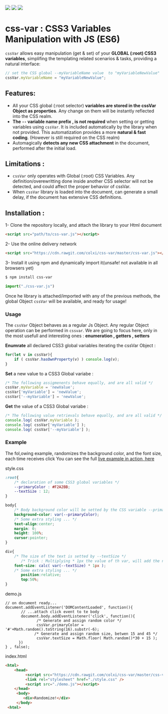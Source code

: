 ![](https://img.shields.io/badge/cdn-cdn.rawgit-green.svg)
![](https://img.shields.io/badge/Javascript-ES6-orange.svg)
![](https://img.shields.io/badge/markup-CSS3-blue.svg)

# css-var : CSS3 Variables Manipulation with JS (ES6)
`cssVar` allows easy manipulation (get & set) of your **GLOBAL (:root) CSS3 variables**, simplifing the templating related scenarios & tasks, providing a natural interface:

```javascript
// set the CSS global --myVariableName value  to "myVariableNewValue"
cssVar.myVariableName = "myVariableNewValue";
```

## Features:
- All your CSS global (:root selector) **variables are stored in the cssVar Object as properties**. Any change on them will be instantly reflected into the CSS realm.
- **The `--` variable name prefix , is not required** when setting or getting variables using `cssVar`. It is included automatically by the library when not provided. This automatization provides a more **natural & fast coding**. (However is still required on the CSS realm)
- Automagically **detects any new CSS attachment** in the document, performed after the initial load.

## Limitations :
- `cssVar` only operates with Global (:root) CSS Variables. Any definition/overewritting done inside another CSS selector will not be detected, and could affect the proper behavior of cssVar.
- When `cssVar` library is loaded into the document, can generate a small delay, if the document has extensive CSS definitions.

## Installation :

1- Clone the repository locally, and attach the library to your Html document
 ```html
<script src="path/to/css-var.js"></script> 
```

2- Use the online delivery network
 ```html
<script src="https://cdn.rawgit.com/colxi/css-var/master/css-var.js"></script> 
```

3- Install it using npm and dynamically import it(unsafe! not available in all browsers yet)
 ```bash
$ npm install css-var
```
```javascript
import("./css-var.js")
```

Once he library is attached/imported with any of the previous methods, the global Object `cssVar` will be available, and ready for usage!

### Usage
The `cssVar` Object behaves as a regular Js Object.  Any regular Object operation can be performed in `cssvar`. We are going to focus here, only in the most usefull and interesting ones : **enumeration , getters , setters**

**Enumrate** all declared CSS3 global variables iterating the cssVar Object :
```javascript
for(let v in cssVar){
    if ( cssVar.hasOwnProperty(v) ) console.log(v);
}
```
**Set** a new value to a  CSS3 Global variabe :
```javascript
/* The following assigmenents behave equally, and are all valid */
cssVar.myVariable = 'newValue';
cssVar['myVariable'] = 'newValue';
cssVar['--myVariable'] = 'newValue';
```
**Get** the value of a CSS3 Global variabe :
```javascript
/* The following value retrievals behave equally, and are all valid */
console.log( cssVar.myVariable );
console.log( cssVar['myVariable'] );
console.log( cssVar['--myVariable'] );
```

### Example
The fol,owing example, randomizes the background color, and the font size, each time receives click
You can see the full [live example in action, here](https://colxi.github.io/css-var/demo/)

style.css
```css
:root{
    /* declaration of some CSS3 global variables */
    --primaryColor : #F2A2BB;
    --textSize : 12;
}

body{
    /* Body background color will be setted by the CSS variable --primaryColor */
    background-color: var(--primaryColor);
    /* Some extra styling ... */
    text-align:center;
    margin: 0;
    height: 100%;
    cursor:pointer;
}

div{
    /* The size of the text is setted by --textSize */
	   /* Trick : Multiplying * 1px the value of th var, will add the needd "px" sufix */
    font-size: calc( var(--textSize) * 1px );
    /* Some extra styling ... */
	   position:relative;
	   top:50%;
}

```

demo.js
```javscript
// on document ready...
document.addEventListener('DOMContentLoaded', function(){
	   // ...attach click event to te body
	   document.body.addEventListener('click', function(){
		      /* Generate and assign random color */
		      cssVar.primaryColor = '#'+Math.random().toString(16).substr(-6);
	     	 /* Generate and assign random size, betwen 15 and 45 */
		      cssVar.textSize = Math.floor( Math.random()*30 + 15 );
	  })
} , false);
```
 
index.html
```html
<html>
    <head>
         <script src="https://cdn.rawgit.com/colxi/css-var/master/css-var.js"></script>
         <link rel="stylesheet" href="./style.css" />
         <script src="./demo.js"></script>
    </head>
     <body>
        <div>Randomize!</div>
     </body>
 <html> 
 ```
